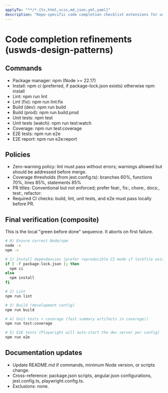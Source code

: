 ```yaml
---
applyTo: "**/*.{ts,html,scss,md,json,yml,yaml}"
description: "Repo-specific code completion checklist extensions for uswds-design-patterns"
---
```


# Code completion refinements (uswds-design-patterns)

## Commands

- Package manager: npm (Node >= 22.17)
- Install: npm ci (preferred, if package-lock.json exists) otherwise npm install
- Lint: npm run lint
- Lint (fix): npm run lint:fix
- Build (dev): npm run build
- Build (prod): npm run build.prod
- Unit tests: npm test
- Unit tests (watch): npm run test:watch
- Coverage: npm run test:coverage
- E2E tests: npm run e2e
- E2E report: npm run e2e:report

## Policies

- Zero-warning policy: lint must pass without errors; warnings allowed but should be addressed before merge.
- Coverage thresholds (from jest.config.ts): branches 60%, functions 70%, lines 85%, statements 85%
- PR titles: Conventional but not enforced; prefer feat:, fix:, chore:, docs:, test:, refactor:
- Required CI checks: build, lint, unit tests, and e2e must pass locally before PR.

## Final verification (composite)

This is the local "green before done" sequence. It aborts on first failure.

```bash
# 0) Ensure correct Node/npm
node -v
npm -v

# 1) Install dependencies (prefer reproducible CI mode if lockfile exists)
if [ -f package-lock.json ]; then
  npm ci
else
  npm install
fi

# 2) Lint
npm run lint

# 3) Build (development config)
npm run build

# 4) Unit tests + coverage (fast summary artifacts in coverage/)
npm run test:coverage

# 5) E2E tests (Playwright will auto-start the dev server per config)
npm run e2e
```

## Documentation updates

- Update README.md if commands, minimum Node version, or scripts change.
- Cross-reference: package.json scripts, angular.json configurations, jest.config.ts, playwright.config.ts.
- Exclusions: none.

